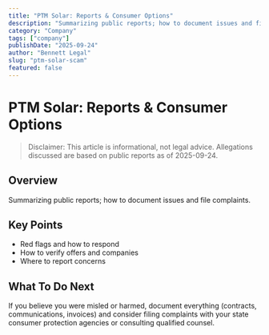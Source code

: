 ```yaml
---
title: "PTM Solar: Reports & Consumer Options"
description: "Summarizing public reports; how to document issues and file complaints."
category: "Company"
tags: ["company"]
publishDate: "2025-09-24"
author: "Bennett Legal"
slug: "ptm-solar-scam"
featured: false
---
```


# PTM Solar: Reports & Consumer Options

> Disclaimer: This article is informational, not legal advice. Allegations discussed are based on public reports as of 2025-09-24.

## Overview
Summarizing public reports; how to document issues and file complaints.

## Key Points
- Red flags and how to respond
- How to verify offers and companies
- Where to report concerns

## What To Do Next
If you believe you were misled or harmed, document everything (contracts, communications, invoices) and consider filing complaints with your state consumer protection agencies or consulting qualified counsel.
